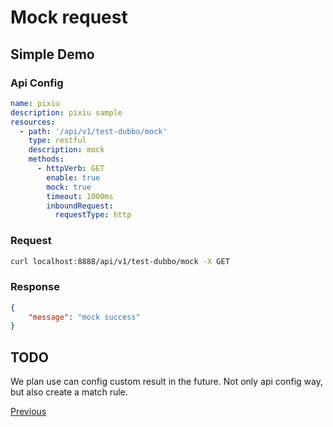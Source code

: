 # Mock request

## Simple Demo

### Api Config

```yaml
name: pixiu
description: pixiu sample
resources:
  - path: '/api/v1/test-dubbo/mock'
    type: restful
    description: mock
    methods:
      - httpVerb: GET
        enable: true
        mock: true
        timeout: 1000ms
        inboundRequest:
          requestType: http
```

### Request

```bash
curl localhost:8888/api/v1/test-dubbo/mock -X GET 
```

### Response

```json
{
    "message": "mock success"
}
```

## TODO

We plan use can config custom result in the future. Not only api config way, but also create a match rule.

[Previous](./README.md)  
